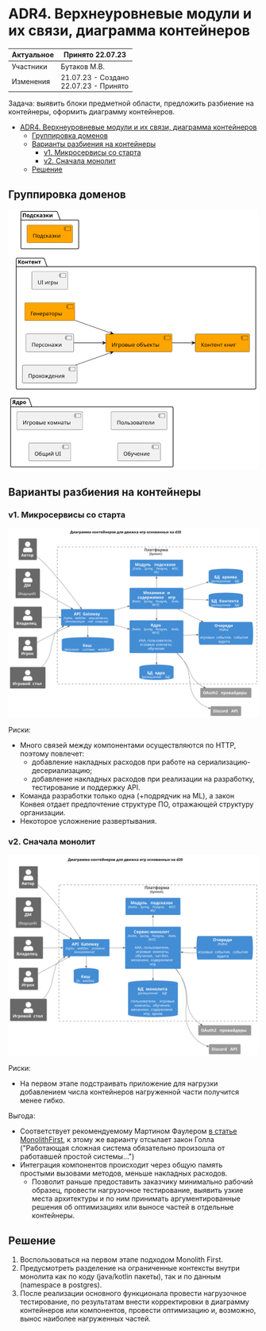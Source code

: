 # ADR4. Верхнеуровневые модули и их связи, диаграмма контейнеров

| Актуальное | Принято 22.07.23                          |
|------------|-------------------------------------------|
| Участники  | Бутаков М.В.                              |
| Изменения  | 21.07.23 - Создано<br/>22.07.23 - Принято |

Задача: выявить блоки предметной области, предложить разбиение на контейнеры, оформить диаграмму контейнеров.

<!-- TOC -->
* [ADR4. Верхнеуровневые модули и их связи, диаграмма контейнеров](#adr4-верхнеуровневые-модули-и-их-связи-диаграмма-контейнеров)
	* [Группировка доменов](#группировка-доменов)
	* [Варианты разбиения на контейнеры](#варианты-разбиения-на-контейнеры)
		* [v1. Микросервисы со старта](#v1-микросервисы-со-старта)
		* [v2. Сначала монолит](#v2-сначала-монолит)
	* [Решение](#решение)
<!-- TOC -->

## Группировка доменов

![](../svg/chart/domain2container.svg)

## Варианты разбиения на контейнеры

### v1. Микросервисы со старта

![](../svg/chart/с4/C4container_1_v1.svg)

Риски:
- Много связей между компонентами осуществляются по HTTP, поэтому повлечет:
	- добавление накладных расходов при работе на сериализацию-десериализацию;
	- добавление накладных расходов при реализации на разработку, тестирование и поддержку API.
- Команда разработки только одна (+подрядчик на ML), а закон Конвея отдает предпочтение структуре ПО, отражающей
  структуру организации.
- Некоторое усложнение развертывания.

### v2. Сначала монолит

![](../svg/chart/с4/C4container_1_v2.svg)

Риски:
- На первом этапе подстраивать приложение для нагрузки добавлением числа контейнеров нагруженной части получится менее
  гибко.

Выгода:
- Соответствует рекомендуемому Мартином
  Фаулером [в статье MonolithFirst](https://www.martinfowler.com/bliki/MonolithFirst.html), к этому же варианту отсылает
  закон Голла ("Работающая сложная система обязательно произошла от работавшей простой системы...")
- Интеграция компонентов происходит через общую память простыми вызовами методов, меньше накладных расходов.
	- Позволит раньше предоставить заказчику минимально рабочий образец, провести нагрузочное тестирование, выявить узкие
	  места архитектуры и по ним принимать аргументированные решения об оптимизациях или выносе частей в отдельные
	  контейнеры.

## Решение

1. Воспользоваться на первом этапе подходом Monolith First.
2. Предусмотреть разделение на ограниченные контексты внутри монолита как по коду (java/kotlin пакеты), так и по
   данным (namespace в postgres).
3. После реализации основного функционала провести нагрузочное тестирование, по результатам внести корректировки в
   диаграмму контейнеров или компонентов, провести оптимизацию и, возможно, вынос наиболее нагруженных частей.
